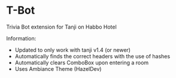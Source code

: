 # T-Bot
Trivia Bot extension for Tanji on Habbo Hotel

Information:

- Updated to only work with tanji v1.4 (or newer)
- Automatically finds the correct headers with the use of hashes
- Automatically clears ComboBox upon entering a room
- Uses Ambiance Theme (HazelDev)

